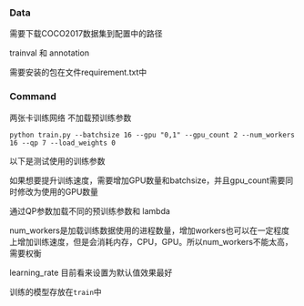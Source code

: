 ### Data

需要下载COCO2017数据集到配置中的路径

trainval 和 annotation

需要安装的包在文件requirement.txt中

### Command

两张卡训练网络 不加载预训练参数

```shell
python train.py --batchsize 16 --gpu "0,1" --gpu_count 2 --num_workers 16 --qp 7 --load_weights 0
```

以下是测试使用的训练参数

如果想要提升训练速度，需要增加GPU数量和batchsize，并且gpu_count需要同时修改为使用的GPU数量

通过QP参数加载不同的预训练参数和 lambda

num_workers是加载训练数据使用的进程数量，增加workers也可以在一定程度上增加训练速度，但是会消耗内存，CPU，GPU。所以num_workers不能太高，需要权衡

learning_rate 目前看来设置为默认值效果最好

训练的模型存放在```train```中
